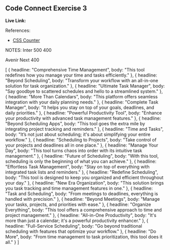 ## Code Connect Exercise 3

**Live Link:**

References:
- [CSS Counter](https://www.w3schools.com/css/css_counters.asp)


NOTES:
Inter 
500
400

Avenir Next 400


[
  { 
    headline: "Comprehensive Time Management", 
    body: "This tool redefines how you manage your time and tasks efficiently." 
  },
  { 
    headline: "Beyond Scheduling", 
    body: "Transform your workflow with an all-in-one solution for task organization." 
  },
  { 
    headline: "Ultimate Task Manager", 
    body: "Say goodbye to scattered schedules and hello to a streamlined system." 
  },
  { 
    headline: "More Than Calendars", 
    body: "This platform offers seamless integration with your daily planning needs." 
  },
  { 
    headline: "Complete Task Manager", 
    body: "It helps you stay on top of your goals, deadlines, and daily priorities." 
  },
  { 
    headline: "Powerful Productivity Tool", 
    body: "Enhance your productivity with advanced task management features." 
  },
  { 
    headline: "Beyond Scheduling Apps", 
    body: "This tool goes the extra mile by integrating project tracking and reminders." 
  },
  { 
    headline: "Time and Tasks", 
    body: "It’s not just about scheduling; it's about simplifying your entire workflow." 
  },
  { 
    headline: "Scheduling to Projects", 
    body: "Take control of your projects and deadlines all in one place." 
  },
  { 
    headline: "Manage Your Day", 
    body: "This tool turns chaos into order with its intuitive task management." 
  },
  { 
    headline: "Future of Scheduling", 
    body: "With this tool, scheduling is only the beginning of what you can achieve." 
  },
  { 
    headline: "Effortless Task Management", 
    body: "Stay on top of everything with integrated task lists and reminders." 
  },
  { 
    headline: "Redefine Scheduling", 
    body: "This tool is designed to keep you organized and efficient throughout your day." 
  },
  { 
    headline: "New Era Organization", 
    body: "This solution brings you task tracking and time management features in one." 
  },
  { 
    headline: "Task and Scheduling", 
    body: "From meetings to deadlines, everything is handled with precision." 
  },
  { 
    headline: "Beyond Meetings", 
    body: "Manage your tasks, projects, and priorities with ease." 
  },
  { 
    headline: "Organize Everything", 
    body: "This tool offers a comprehensive approach to time and project management." 
  },
  { 
    headline: "All-in-One Productivity", 
    body: "It's more than just a calendar; it's a powerful productivity enhancer." 
  },
  { 
    headline: "Full-Service Scheduling", 
    body: "Go beyond traditional scheduling with features that optimize your workflow." 
  },
  { 
    headline: "Do More", 
    body: "From time management to task prioritization, this tool does it all." 
  }
]

